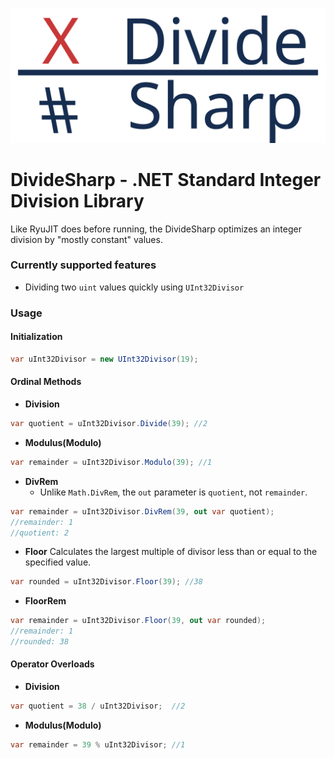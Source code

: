 ![DivideSharp Logo](DivideSharp-Logo.svg)
# DivideSharp - .NET Standard Integer Division Library
Like RyuJIT does before running, the DivideSharp optimizes an integer division by "mostly constant" values.

### Currently supported features
- Dividing two `uint` values quickly using `UInt32Divisor`

### Usage
#### Initialization
```csharp
var uInt32Divisor = new UInt32Divisor(19);
```
#### Ordinal Methods
- **Division**
```csharp
var quotient = uInt32Divisor.Divide(39); //2
```
- **Modulus(Modulo)**
```csharp
var remainder = uInt32Divisor.Modulo(39); //1
```
- **DivRem**
  - Unlike `Math.DivRem`, the `out` parameter is `quotient`, not `remainder`.
```csharp
var remainder = uInt32Divisor.DivRem(39, out var quotient);
//remainder: 1
//quotient: 2
```
- **Floor** Calculates the largest multiple of divisor less than or equal to the specified value.
```csharp
var rounded = uInt32Divisor.Floor(39); //38
```
- **FloorRem**
```csharp
var remainder = uInt32Divisor.Floor(39, out var rounded);
//remainder: 1
//rounded: 38
```

#### Operator Overloads
- **Division**
```csharp
var quotient = 38 / uInt32Divisor;  //2
```
- **Modulus(Modulo)**
```csharp
var remainder = 39 % uInt32Divisor; //1
```
